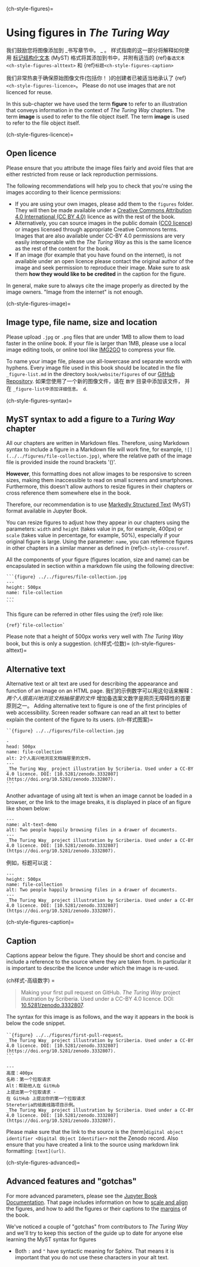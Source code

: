 (ch-style-figures)=
# Using figures in _The Turing Way_

我们鼓励您将图像添加到 _书写章节中。 _ 。 样式指南的这一部分将解释如何使用 [标记结构化文本](https://myst-parser.readthedocs.io/en/latest/) (MyST) 格式将其添加到书中，并附有适当的 {ref}`备选文本<ch-style-figures-alttext>` 和 {ref}`标题<ch-style-figures-caption>`

我们非常热衷于确保原始图像文件(包括你！ )的创建者已被适当地承认了 {ref}`<ch-style-figures-licence>`。 Please do not use images that are not licenced for reuse.

In this sub-chapter we have used the term **figure** to refer to an illustration that conveys information in the context of _The Turing Way_ chapters. The term **image** is used to refer to the file object itself. The term **image** is used to refer to the file object itself.

(ch-style-figures-licence)=
## Open licence

Please ensure that you attribute the image files fairly and avoid files that are either restricted from reuse or lack reproduction permissions.

The following recommendations will help you to check that you're using the images according to their licence permissions:

* If you are using your own images, please add them to the `figures` folder. They will then be made available under a [Creative Commons Attribution 4.0 International (CC BY 4.0)](https://creativecommons.org/licenses/by/4.0/deed.ast) licence as with the rest of the book.
* Alternatively, you can source images in the public domain ([CC0 licence](https://creativecommons.org/share-your-work/public-domain/cc0)) or images licensed through appropriate Creative Commons terms. Images that are also available under CC-BY 4.0 permissions are very easily interoperable with the _The Turing Way_ as this is the same licence as the rest of the content for the book.
* If an image (for example that you have found on the internet), is not available under an open licence please contact the original author of the image and seek permission to reproduce their image. Make sure to ask them **how they would like to be credited** in the caption for the figure.

In general, make sure to always cite the image properly as directed by the image owners. "Image from the internet" is not enough.

(ch-style-figures-image)=
## Image type, file name, size and location

Please upload `.jpg` or `.png` files that are under 1MB to allow them to load faster in the online book. If your file is larger than 1MB, please use a local image editing tools, or online tool like [IMG2GO](https://www.img2go.com/compress-image) to compress your file.

To name your image file, please use all-lowercase and separate words with hyphens. Every image file used in this book should be located in the file `_figure-list.md` in the directory `book/website/figures` of our [GitHub Repository](https://github.com/alan-turing-institute/the-turing-way/tree/main/book/website/figures). 如果您使用了一个新的图像文件，请在 `数字` 目录中添加该文件， 并在 `_figure-list中添加详细信息。
d`.

(ch-style-figures-syntax)=
## MyST syntax to add a figure to a _Turing Way_ chapter

All our chapters are written in Markdown files. Therefore, using Markdown syntax to include a figure in a Markdown file will work fine, for example, `![](../../figures/file-collection.jpg)`, where the relative path of the image file is provided inside the round brackets '()'.

**However**, this formatting does not allow images to be responsive to screen sizes, making them inaccessible to read on small screens and smartphones. Furthermore, this doesn't allow authors to resize figures in their chapters or cross reference them somewhere else in the book.

Therefore, our recommendation is to use [Markedly Structured Text](https://myst-parser.readthedocs.io/en/latest/) (MyST) format available in Jupyter Book.

You can resize figures to adjust how they appear in our chapters using the parameters: `width` and `height` (takes value in px, for example, 400px) or `scale` (takes value in percentage, for example, 50%), especially if your original figure is large. Using the parameter: `name`, you can reference figures in other chapters in a similar manner as defined in {ref}`ch-style-crossref`.

All the components of your figure (figures location, size and name) can be encapsulated in section within a markdown file using the following directive:

````
```{figure} ../../figures/file-collection.jpg
---
height: 500px
name: file-collection
---
```
````
This figure can be referred in other files using the {ref} role like:

```
{ref}`file-collection`
```
Please note that a height of 500px works very well with _The Turing Way_ book, but this is only a suggestion. (ch样式-位数)=
(ch-style-figures-alttext)=
## Alternative text
Alternative text or alt text are used for describing the appearance and function of an image on an HTML page. 我们的示例数字可以用这句话来解释： *两个人很高兴地浏览文档抽屉里的文件* 增加备选案文数字是网页无障碍性的首要原则之一。
Adding alternative text to figure is one of the first principles of web accessibility. Screen reader software can read an alt text to better explain the content of the figure to its users.
(ch-样式图案)=

````
``{figure} ../../figures/file-collection.jpg

- 
head: 500px
name: file-collection
alt: 2个人高兴地浏览文档抽屉里的文件。
---
_The Turing Way_ project illustration by Scriberia. Used under a CC-BY 4.0 licence. DOI: [10.5281/zenodo.3332807](https://doi.org/10.5281/zenodo.3332807).
```
````
Another advantage of using alt text is when an image cannot be loaded in a browser, or the link to the image breaks, it is displayed in place of an figure like shown below:

```{figure} ../../figures/alt-text-demo.png
---
name: alt-text-demo
alt: Two people happily browsing files in a drawer of documents.
---
_The Turing Way_ project illustration by Scriberia. Used under a CC-BY 4.0 licence. DOI: [10.5281/zenodo.3332807](https://doi.org/10.5281/zenodo.3332807).
```

例如，标题可以说：

```{figure} ../../figures/file-collection.jpg
---
height: 500px
name: file-collection
alt: Two people happily browsing files in a drawer of documents.
---
_The Turing Way_ project illustration by Scriberia. Used under a CC-BY 4.0 licence. DOI: [10.5281/zenodo.3332807](https://doi.org/10.5281/zenodo.3332807).
```

(ch-style-figures-caption)=
## Caption

Captions appear below the figure. They should be short and concise and include a reference to the source where they are taken from. In particular it is important to describe the licence under which the image is re-used.

(ch样式-高级数字) =

> Making your first pull request on GitHub. _The Turing Way_ project illustration by Scriberia. Used under a CC-BY 4.0 licence. DOI: [10.5281/zenodo.3332807](https://doi.org/10.5281/zenodo.3332807).

The syntax for this image is as follows, and the way it appears in the book is below the code snippet.

````
``{figure} ../../figures/first-pull-request。
_The Turing Way_ project illustration by Scriberia. Used under a CC-BY 4.0 licence. DOI: [10.5281/zenodo.3332807](https://doi.org/10.5281/zenodo.3332807).
```
````

```{figure} ../../figures/first-pull-request.png
---
高度：400px
名称：第一个拉取请求
Alt：帮助他人在 GitHub
上提出第一个拉取请求 -
在 GitHub 上提出你的第一个拉取请求
Stereteria的绘画线路项目示例。
_The Turing Way_ project illustration by Scriberia. Used under a CC-BY 4.0 licence. DOI: [10.5281/zenodo.3332807](https://doi.org/10.5281/zenodo.3332807).
```

Please make sure that the link to the source is the {term}`digital object identifier <Digital Object Identifier>` not the Zenodo record. Also ensure that you have created a link to the source using markdown link formatting: `[text](url)`.

(ch-style-figures-advanced)=
## Advanced features and "gotchas"

For more advanced parameters, please see the [Jupyter Book Documentation](https://jupyterbook.org/content/figures.html). That page includes information on how to [scale and align](https://jupyterbook.org/content/figures.html#figure-scaling-and-aligning) the figures, and how to add the figures or their captions to the [margins](https://jupyterbook.org/content/figures.html#margin-captions-and-figures) of the book.

We've noticed a couple of "gotchas" from contributors to _The Turing Way_ and we'll try to keep this section of the guide up to date for anyone else learning the MyST syntax for figures

* Both `:` and `"` have syntactic meaning for Sphinx. That means it is important that you do not use these characters in your alt text.
